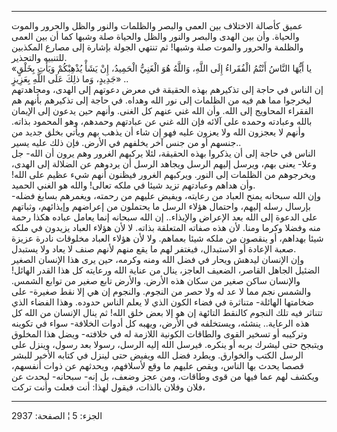------------------------------------------------------------------------

عميق كأصالة الاختلاف بين العمى والبصر والظلمات والنور والظل والحرور
والموت والحياة. وأن بين الهدى والبصر والنور والظل والحياة صلة وشبها كما
أن بين العمى والظلمة والحرور والموت صلة وشبها! ثم تنتهي الجولة بإشارة
إلى مصارع المكذبين للتنبيه والتحذير.  
«يا أَيُّهَا النَّاسُ أَنْتُمُ الْفُقَراءُ إِلَى اللَّهِ، وَاللَّهُ هُوَ الْغَنِيُّ الْحَمِيدُ، إِنْ يَشَأْ
يُذْهِبْكُمْ وَيَأْتِ بِخَلْقٍ جَدِيدٍ، وَما ذلِكَ عَلَى اللَّهِ بِعَزِيزٍ» ..  
إن الناس في حاجة إلى تذكيرهم بهذه الحقيقة في معرض دعوتهم إلى الهدى،
ومجاهدتهم ليخرجوا مما هم فيه من الظلمات إلى نور الله وهداه. في حاجة إلى
تذكيرهم بأنهم هم الفقراء المحاويج إلى الله. وأن الله غني عنهم كل الغنى.
وأنهم حين يدعون إلى الإيمان بالله وعبادته وحمده على آلائه فإن الله غني
عن عبادتهم وحمدهم، وهو المحمود بذاته. وأنهم لا يعجزون الله ولا يعزون
عليه فهو إن شاء أن يذهب بهم ويأتي بخلق جديد من جنسهم أو من جنس آخر
يخلفهم في الأرض. فإن ذلك عليه يسير..  
الناس في حاجة إلى أن يذكروا بهذه الحقيقة، لئلا يركبهم الغرور وهم يرون أن
الله- جل وعلا- يعنى بهم، ويرسل إليهم الرسل ويجاهد الرسل أن يردوهم عن
الضلالة إلى الهدى، ويخرجوهم من الظلمات إلى النور. ويركبهم الغرور فيظنون
أنهم شيء عظيم على الله! وأن هداهم وعبادتهم تزيد شيئا في ملكه تعالى!
والله هو الغني الحميد.  
وإن الله سبحانه يمنح العباد من رعايته، ويفيض عليهم من رحمته، ويغمرهم
بسابغ فضله- بإرسال رسله إليهم، واحتمال هؤلاء الرسل ما يحتملون من إعراضهم
وإيذائهم، وثباتهم على الدعوة إلى الله بعد الإعراض والإيذاء.. إن الله
سبحانه إنما يعامل عباده هكذا رحمة منه وفضلا وكرما ومنا. لأن هذه صفاته
المتعلقة بذاته. لا لأن هؤلاء العباد يزيدون في ملكه شيئا بهداهم، أو
ينقصون من ملكه شيئا بعماهم. ولا لأن هؤلاء العباد مخلوقات نادرة عزيزة
صعبة الإعادة أو الاستبدال، فيغتفر لهم ما يقع منهم لأنهم صنف لا يعاد ولا
يستبدل.  
وإن الإنسان ليدهش ويحار في فضل الله ومنه وكرمه، حين يرى هذا الإنسان
الصغير الضئيل الجاهل القاصر، الضعيف العاجز، ينال من عناية الله ورعايته
كل هذا القدر الهائل! والإنسان ساكن صغير من سكان هذه الأرض. والأرض تابع
صغير من توابع الشمس. والشمس نجم مما لا عد له ولا حصر من النجوم. والنجوم
إن هي إلا نقط صغيرة- على ضخامتها الهائلة- متناثرة في فضاء الكون الذي لا
يعلم الناس حدوده. وهذا الفضاء الذي تتناثر فيه تلك النجوم كالنقط التائهة
إن هو إلا بعض خلق الله! ثم ينال الإنسان من الله كل هذه الرعاية.. ينشئه،
ويستخلفه في الأرض، ويهبه كل أدوات الخلافة- سواء في تكوينه وتركيبه أو
تسخير القوى والطاقات الكونية اللازمة له في خلافته- ويضل هذا المخلوق
ويتبجح حتى ليشرك بربه أو ينكره. فيرسل الله إليه الرسل، رسولا بعد رسول،
وينزل على الرسل الكتب والخوارق. ويطرد فضل الله ويفيض حتى لينزل في كتابه
الأخير للبشر قصصا يحدث بها الناس، ويقص عليهم ما وقع لأسلافهم، ويحدثهم عن
ذوات أنفسهم، ويكشف لهم عما فيها من قوى وطاقات، ومن عجز وضعف، بل إنه-
سبحانه- ليحدث عن فلان وفلان بالذات، فيقول لهذا: أنت فعلت وأنت تركت،

------------------------------------------------------------------------

الجزء: 5 ¦ الصفحة: 2937

